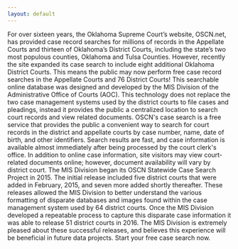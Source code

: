```yaml
---
layout: default
---
```

For over sixteen years, the Oklahoma Supreme Court’s website, OSCN.net, has provided case record searches for millions of records in the Appellate Courts and thirteen of Oklahoma’s District Courts, including the state’s two most populous counties, Oklahoma and Tulsa Counties. However, recently the site expanded its case search to include eight additional Oklahoma District Courts. This means the public may now perform free case record searches in the Appellate Courts and 76 District Courts!
This searchable online database was designed and developed by the MIS Division of the Administrative Office of Courts (AOC). This technology does not replace the two case management systems used by the district courts to file cases and pleadings, instead it provides the public a centralized location to search court records and view related documents.
OSCN's case search is a free service that provides the public a convenient way to search for court records in the district and appellate courts by case number, name, date of birth, and other identifiers. Search results are fast, and case information is available almost immediately after being processed by the court clerk's office. In addition to online case information, site visitors may view court-related documents online; however, document availability will vary by district court.
The MIS Division began its OSCN Statewide Case Search Project in 2015. The initial release included five district courts that were added in February, 2015, and seven more added shortly thereafter. These releases allowed the MIS Division to better understand the various formatting of disparate databases and images found within the case management system used by 64 district courts. Once the MIS Division developed a repeatable process to capture this disparate case information it was able to release 51 district courts in 2016. The MIS Division is extremely pleased about these successful releases, and believes this experience will be beneficial in future data projects.
Start your free case search now.
